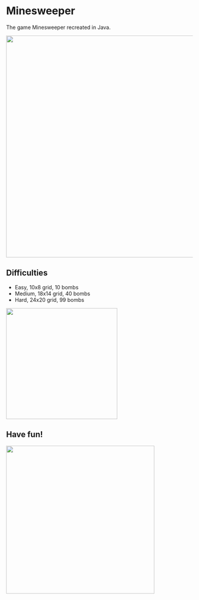 # Minesweeper

The game Minesweeper recreated in Java.

<img src="https://user-images.githubusercontent.com/70917695/176991562-59b09241-9aa6-44d1-85f9-df4fe729305c.png" width="600">

## Difficulties

* Easy, 10x8 grid, 10 bombs
* Medium, 18x14 grid, 40 bombs
* Hard, 24x20 grid, 99 bombs

<img src="https://user-images.githubusercontent.com/70917695/176991765-90c42148-320d-4a6a-88d5-65c32978ea4d.png" width="300">

## Have fun!

<img src="https://user-images.githubusercontent.com/70917695/176991854-8c72fde6-df34-45a3-9308-36de9d3e47b1.png" width="400">
